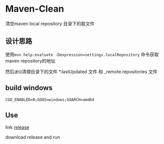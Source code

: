 # Maven-Clean

清空maven local repository 目录下的脏文件



## 设计思路

使用`mvn help:evaluate -Dexpression=settings.localRepository` 命令获取maven repository的地址

然后`递归`清理目录下的文件 *.lastUpdated 文件 和 _remote.repositories 文件


## build windows

```
CGO_ENABLED=0;GOOS=windows;GOARCH=amd64
```


## Use

link [release](https://github.com/BoomManPro/maven-clean/releases/tag/1.0)

download release and run